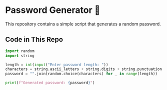 # Password Generator 🔑  

This repository contains a simple script that generates a random password.  

## Code in This Repo  
```python
import random  
import string  

length = int(input("Enter password length: "))  
characters = string.ascii_letters + string.digits + string.punctuation  
password = "".join(random.choice(characters) for _ in range(length))  

print(f"Generated password: {password}")
